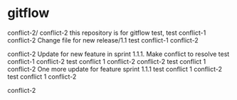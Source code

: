 # gitflow
conflict-2/
conflict-2
this repository is for gitflow test, test conflict-1 conflict-2
Change file for new release/1.1 test conflict-1  conflict-2


conflict-2
Update for new feature in sprint 1.1.1. Make conflict to resolve test conflict-1 conflict-2
test conflict 1 conflict-2
conflict-2
test conflict 1 conflict-2
One more update for feature sprint 1.1.1 test conflict 1 conflict-2
test conflict 1 conflict-2

conflict-2